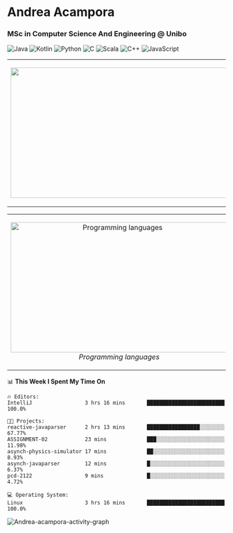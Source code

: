 # Andrea Acampora
### MSc in Computer Science And Engineering @ Unibo

![Java](https://img.shields.io/badge/Java-Good-Green)
![Kotlin](https://img.shields.io/badge/Kotlin-Intermediate-blue)
![Python](https://img.shields.io/badge/Python-Intermediate-blue)
![C](https://img.shields.io/badge/C-Intermediate-blue)
![Scala](https://img.shields.io/badge/Scala-Beginner-yellow)
![C++](https://img.shields.io/badge/C++-Beginner-yellow)
![JavaScript](https://img.shields.io/badge/JavaScript-Beginner-yellow)


<table>
  <tr>
    <td> 
    <p align="center">
    <img src="https://github-readme-stats.vercel.app/api?username=andrea-acampora&show_icons=true&theme=gruvbox&count_private=true" width="500px" height="300px">
    <br>
  </p> 
</td>
<td> 
  <p align="center">
<img src="https://github-readme-stats.vercel.app/api/wakatime?username=Arop&custom_title=Now%20coding%20in&theme=gruvbox&langs_count=5" width="500px" height="300px">
    <br>
  </p> 
</td>
</tr>
</table>

<table>
  <tr>
    <td> 
    <p align="center">
    <img alt="Programming languages" src="https://wakatime.com/share/@Arop/7b1d5c62-1d9f-4a3a-836c-c29297ecc0b1.svg" width="500" height="300">
    <br>
    <em> Programming languages </em>
  </p> 
</td>
<td> 
  <p align="center">
    <img alt="Real-time daily coding hours" src="https://wakatime.com/share/@Arop/c3fe2869-5ef5-4bc3-8960-99ffe2d5723f.svg?sanitaze=true" width="500" height="300">
    <br>
    <em> Real-time daily coding hours </em>
  </p> 
</td>
</tr>
</table>

<!--START_SECTION:waka-->
📊 **This Week I Spent My Time On** 

```text
🔥 Editors: 
IntelliJ                 3 hrs 16 mins       █████████████████████████   100.0%

🐱‍💻 Projects: 
reactive-javaparser      2 hrs 13 mins       █████████████████░░░░░░░░   67.77% 
ASSIGNMENT-02            23 mins             ███░░░░░░░░░░░░░░░░░░░░░░   11.98% 
asynch-physics-simulator 17 mins             ██░░░░░░░░░░░░░░░░░░░░░░░   8.93% 
asynch-javaparser        12 mins             █░░░░░░░░░░░░░░░░░░░░░░░░   6.37% 
pcd-2122                 9 mins              █░░░░░░░░░░░░░░░░░░░░░░░░   4.72%

💻 Operating System: 
Linux                    3 hrs 16 mins       █████████████████████████   100.0%

```


<!--END_SECTION:waka-->

![Andrea-acampora-activity-graph](https://andrea-acampora-activity-graph.herokuapp.com/graph?username=andrea-acampora&custom_title=Andrea%20Acampora%20Activity%20Graph&theme=one-dark&hide_border=true)
